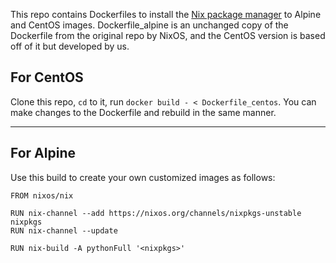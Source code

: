 
This repo contains Dockerfiles to install the [Nix package manager](https://nixos.org/nix/) to Alpine and CentOS images.  Dockerfile_alpine is an unchanged copy of the Dockerfile from the original repo by NixOS, and the CentOS version is based off of it but developed by us.

## For CentOS

Clone this repo, `cd` to it, run `docker build - < Dockerfile_centos`.  You can make changes to the Dockerfile and rebuild in the same manner.

---
## For Alpine

Use this build to create your own customized images as follows:

    FROM nixos/nix

    RUN nix-channel --add https://nixos.org/channels/nixpkgs-unstable nixpkgs
    RUN nix-channel --update

    RUN nix-build -A pythonFull '<nixpkgs>'
